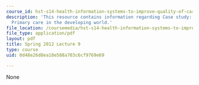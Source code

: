 ```yaml
---
course_id: hst-s14-health-information-systems-to-improve-quality-of-care-in-resource-poor-settings-spring-2012
description: 'This resource contains information regarding Case study: Neri Clinics:
  Primary care in the developing world.'
file_location: /coursemedia/hst-s14-health-information-systems-to-improve-quality-of-care-in-resource-poor-settings-spring-2012/0d48e26d8ea18e588a703c6cf9769e69_MITHST_S14S12_lec17_1209.pdf
file_type: application/pdf
layout: pdf
title: Spring 2012 Lecture 9
type: course
uid: 0d48e26d8ea18e588a703c6cf9769e69

---
```

None